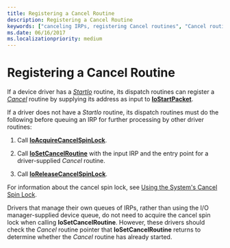 ```yaml
---
title: Registering a Cancel Routine
description: Registering a Cancel Routine
keywords: ["canceling IRPs, registering Cancel routines", "Cancel routines, registering", "registering Cancel routines"]
ms.date: 06/16/2017
ms.localizationpriority: medium
---
```


# Registering a Cancel Routine





If a device driver has a [*StartIo*](/windows-hardware/drivers/ddi/wdm/nc-wdm-driver_startio) routine, its dispatch routines can register a [*Cancel*](/windows-hardware/drivers/ddi/wdm/nc-wdm-driver_cancel) routine by supplying its address as input to [**IoStartPacket**](/windows-hardware/drivers/ddi/ntifs/nf-ntifs-iostartpacket).

If a driver does not have a *StartIo* routine, its dispatch routines must do the following before queuing an IRP for further processing by other driver routines:

1.  Call [**IoAcquireCancelSpinLock**](/previous-versions/windows/hardware/drivers/ff548196(v=vs.85)).

2.  Call [**IoSetCancelRoutine**](/windows-hardware/drivers/ddi/wdm/nf-wdm-iosetcancelroutine) with the input IRP and the entry point for a driver-supplied *Cancel* routine.

3.  Call [**IoReleaseCancelSpinLock**](/previous-versions/windows/hardware/drivers/ff549550(v=vs.85)).

For information about the cancel spin lock, see [Using the System's Cancel Spin Lock](using-the-system-s-cancel-spin-lock.md).

Drivers that manage their own queues of IRPs, rather than using the I/O manager-supplied device queue, do not need to acquire the cancel spin lock when calling **IoSetCancelRoutine**. However, these drivers should check the *Cancel* routine pointer that **IoSetCancelRoutine** returns to determine whether the *Cancel* routine has already started.

 

